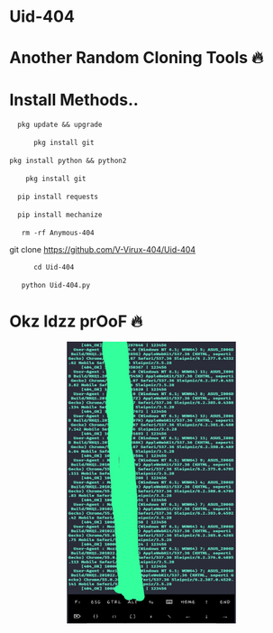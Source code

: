 # Uid-404

# Another Random Cloning Tools 🔥


# Install Methods..

      pkg update && upgrade

          pkg install git
 
    pkg install python && python2

        pkg install git

      pip install requests

      pip install mechanize
       
       rm -rf Anymous-404
git clone https://github.com/V-Virux-404/Uid-404

          cd Uid-404

       python Uid-404.py


# Okz Idzz prOoF 🔥
<p align="center">
<img src='5E2A0064-12F0-414B-B729-06837A8D7244.jpeg' style="height:500px; width:300px;" >
</p>
